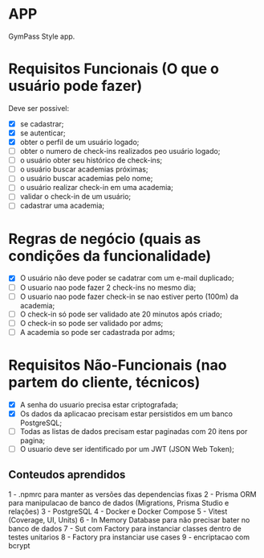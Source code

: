 # APP

GymPass Style app.

# Requisitos Funcionais (O que o usuário pode fazer)

Deve ser possivel:
- [x] se cadastrar;
- [x] se autenticar;
- [x] obter o perfil de um usuário logado;
- [ ] obter o numero de check-ins realizados peo usuário logado;
- [ ] o usuário obter seu histórico de check-ins;
- [ ] o usuário buscar academias próximas;
- [ ] o usuário buscar academias pelo nome;
- [ ] o usuário realizar check-in em uma academia;
- [ ] validar o check-in de um usuário;
- [ ] cadastrar uma academia;

# Regras de negócio (quais as condições da funcionalidade)

- [x] O usuário não deve poder se cadatrar com um e-mail duplicado;
- [ ] O usuario nao pode fazer 2 check-ins no mesmo dia;
- [ ] O usuario nao pode fazer check-in se nao estiver perto (100m) da academia;
- [ ] O check-in só pode ser validado ate 20 minutos após criado;
- [ ] O check-in so pode ser validado por adms;
- [ ] A academia so pode ser cadastrada por adms;

# Requisitos Não-Funcionais (nao partem do cliente, técnicos)

- [x] A senha do usuario precisa estar criptografada;
- [x] Os dados da aplicacao precisam estar persistidos em um banco PostgreSQL;
- [ ] Todas as listas de dados precisam estar paginadas com 20 itens por pagina;
- [ ] O usuario deve ser identificado por um JWT (JSON Web Token);

## Conteudos aprendidos
1 - .npmrc para manter as versões das dependencias fixas
2 - Prisma ORM para manipulacao de banco de dados (Migrations, Prisma Studio e relações)
3 - PostgreSQL
4 - Docker e Docker Compose
5 - Vitest (Coverage, UI, Units)
6 - In Memory Database para não precisar bater no banco de dados
7 - Sut com Factory para instanciar classes dentro de testes unitarios
8 - Factory pra instanciar use cases
9 - encriptacao com bcrypt